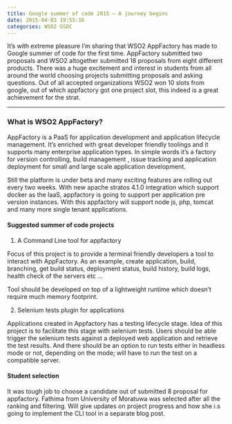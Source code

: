 ```yaml
---
title: Google summer of code 2015 – A journey begins
date: 2015-04-03 19:55:16
categories: WSO2 GSOC
---
```


It’s with extreme pleasure I’m sharing that WSO2 AppFactory has made to Google summer of code for the first time. AppFactory submitted two proposals and WSO2 altogether submitted 18 proposals from eight different products. There was a huge excitement and interest in students from all around the world choosing projects submitting proposals and asking questions. Out of all accepted organizations WSO2 won 10 slots from google, out of which appfactory got one project slot, this indeed is a great achievement for the strat.

---

### What is WSO2 AppFactory?
AppFactory is a PaaS for application development and application lifecycle management. It’s enriched with great developer friendly toolings and it supports many enterprise application types. In simple words it’s a factory for version controlling, build management , issue tracking and application deployment for small and large scale application development.

Still the platform is under beta and many exciting features are rolling out every two weeks. With new apache stratos 4.1.0 integration which support docker as the IaaS, appfactory is going to support per application pre version instances. With this appfactory will support node js, php, tomcat and many more single tenant applications.

#### Suggested summer of code projects
1. A Command Line tool for appfactory

Focus of this project is to provide a terminal friendly developers a tool to interact with AppFactory. As an example, create application, build, branching, get build status, deployment status, build history, build logs, health check of the servers etc …

Tool should be developed on top of a lightweight runtime which doesn’t require much memory footprint.

2. Selenium tests plugin for applications

Applications created in Appfactory has a testing lifecycle stage. Idea of this project is to facilitate this stage with selenium tests. Users should be able trigger the selenium tests against a deployed web application and retrieve the test results. And there should be an option to run tests either in headless mode or not, depending on the mode; will have to run the test on a compatible server.

#### Student selection
It was tough job to choose a candidate out of submitted 8 proposal for appfactory. Fathima from University of Moratuwa was selected after all the ranking and filtering. Will give updates on project progress and how she i.s going to implement the CLI tool in a separate blog post.
